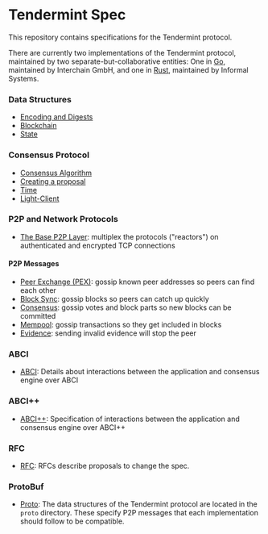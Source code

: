 # Tendermint Spec

This repository contains specifications for the Tendermint protocol.

There are currently two implementations of the Tendermint protocol,
maintained by two separate-but-collaborative entities:
One in [Go](https://github.com/tendermint/tendermint),
maintained by Interchain GmbH,
and one in [Rust](https://github.com/informalsystems/tendermint-rs),
maintained by Informal Systems.

### Data Structures

- [Encoding and Digests](./spec/core/encoding.md)
- [Blockchain](./spec/core/data_structures.md)
- [State](./spec/core/state.md)

### Consensus Protocol

- [Consensus Algorithm](./spec/consensus/consensus.md)
- [Creating a proposal](./spec/consensus/creating-proposal.md)
- [Time](./spec/consensus/bft-time.md)
- [Light-Client](./spec/consensus/light-client/README.md)

### P2P and Network Protocols

- [The Base P2P Layer](./spec/p2p/node.md): multiplex the protocols ("reactors") on authenticated and encrypted TCP connections

#### P2P Messages

- [Peer Exchange (PEX)](./spec/p2p/messages/pex.md): gossip known peer addresses so peers can find each other
- [Block Sync](./spec/p2p/messages/block-sync.md): gossip blocks so peers can catch up quickly
- [Consensus](./spec/p2p/messages/consensus.md): gossip votes and block parts so new blocks can be committed
- [Mempool](./spec/p2p/messages/mempool.md): gossip transactions so they get included in blocks
- [Evidence](./spec/p2p/messages/evidence.md): sending invalid evidence will stop the peer

### ABCI

- [ABCI](./spec/abci/README.md): Details about interactions between the
  application and consensus engine over ABCI

### ABCI++

- [ABCI++](./spec/abci++/README.md): Specification of interactions between the
  application and consensus engine over ABCI++

### RFC

- [RFC](./rfc/README.md): RFCs describe proposals to change the spec.
  
### ProtoBuf

- [Proto](./proto/README.md): The data structures of the Tendermint protocol are located in the `proto` directory. These specify P2P messages that each implementation should follow to be compatible.
